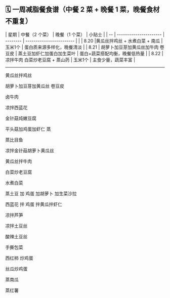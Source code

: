 



## 🗓 一周减脂餐食谱（中餐 2 菜 + 晚餐 1 菜，晚餐食材不重复）

| 星期 | 中餐（2 个菜）               | 晚餐（1 个菜） | 小贴士                      |
| -- | ---------------------- | -------- | ------------------------ |     |
| 8.20 |黄瓜丝拌鸡丝 + 水煮白菜 + 南瓜       | 玉米1个     | 蛋白质来源多样化，晚餐清淡            |
| 8.21 | 胡萝卜加豆芽加黄瓜丝加牛肉 卷豆皮       | 蒸土豆加虾仁加蛋白加生菜叶     | 蛋白+蔬菜搭配均衡，晚餐低热量          |
| 8.22 | 凉拌牛肉  白菜炒老豆腐 + 蒸山药     | 玉米1个      | 主食少量，蔬菜丰富                |


---




黄瓜丝拌鸡丝  


胡萝卜加豆芽加黄瓜丝 卷豆皮 


卤牛肉


凉拌西蓝花

金针菇炖嫩豆腐


平头菇加鸡蛋加虾仁 蒸


蒸比目鱼

凉拌金针菇胡萝卜黄瓜丝

黄瓜丝拌牛肉

白菜炒老豆腐

水煮白菜 

蒸土豆 加 鸡蛋 加胡萝卜 加生菜沙拉


西蓝花 拌 鸡蛋 拌黄瓜拌虾仁


凉拌芦笋

凉拌土豆丝 

酸辣土豆丝

手撕包菜

西红柿 炒鸡蛋 

丝瓜炒鸡蛋

蒸南瓜 

蒸红薯











